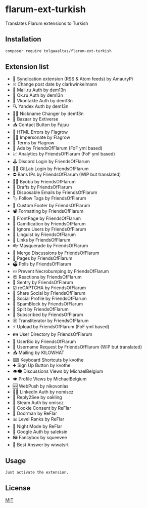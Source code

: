 # flarum-ext-turkish

Translates Flarum extensions to Turkish

## Installation

```bash
composer require tolgaaaltas/flarum-ext-turkish
```

## Extension list

- 🌊 Syndication extension (RSS & Atom feeds) by AmauryPi
- ⏲ Change post date by clarkwinkelmann
- 📮 Mail.ru Auth by dem13n
- 🧍‍ Ok.ru Auth by dem13n
- 💭 Vkontakte Auth by dem13n
- 🔍 Yandex Auth by dem13n
- 🤹‍♀️ Nickname Changer by dem13n
- 🛒 Bazaar by Extiverse
- 📥 Contact Button by Fajuu
- 🧯 HTML Errors by Flagrow
- 🕵️‍♂️ Impersonate by Flagrow
- 📄 Terms by Flagrow
- 🤑 Ads by FriendsOfFlarum (FoF yml based)
- 📈 Analytics by FriendsOfFlarum (FoF yml based)
- 🕹 Discord Login by FriendsOfFlarum
- 👩‍💻 GitLab Login by FriendsOfFlarum
- ⛔ Bans IPs by FriendsOfFlarum (WIP but translated)
- 👨‍💻 Byobu by FriendsOfFlarum
- 💾 Drafts by FriendsOfFlarum
- 📧 Disposable Emails by FriendsOfFlarum
- 🏷 Follow Tags by FriendsOfFlarum
- 📝 Custom Footer by FriendsOfFlarum
- 📽 Formatting by FriendsOfFlarum
- 📑 FrontPage by FriendsOfFlarum
- 🎰 Gamification by FriendsOfFlarum
- 🤬 Ignore Users by FriendsOfFlarum
- 👅 Linguist by FriendsOfFlarum
- 🔗 Links by FriendsOfFlarum
- 👓 Masquerade by FriendsOfFlarum
- 🤝 Merge Discussions by FriendsOfFlarum
- 📃 Pages by FriendsOfFlarum
- 🗳 Polls by FriendsOfFlarum
- 💤 Prevent Necrobumping by FriendsOfFlarum
- 😍 Reactions by FriendsOfFlarum
- 🗿 Sentry by FriendsOfFlarum
- ☑ reCAPTCHA by FriendsOfFlarum
- 💌 Share Social by FriendsOfFlarum
- 🤳 Social Profile by FriendsOfFlarum
- 🚷 SpamBlock by FriendsOfFlarum
- 👐 Split by FriendsOfFlarum
- 🏃 Subscribed by FriendsOfFlarum
- ㊗️ Transliterator by FriendsOfFlarum
- ⚡ Upload by FriendsOfFlarum (FoF yml based)
- 👪 User Directory by FriendsOfFlarum
- 📖 UserBio by FriendsOfFlarum
- 🎃 Username Request by FriendsOfFlarum (WIP but translated)
- 📤 Mailing by KILOWHAT
- ⌨ Keyboard Shortcuts by kvothe
- ➕ Sign Up Button by kvothe
- 👁‍🗨 Discussions Views by MichaelBelgium
- 👁 Profile Views by MichaelBelgium
- 🆕 WebPush by nikovonlas
- 👨‍💼 LinkedIn Auth by nomiscz
- 👀 Reply2See by oakling
- 🎲 Steam Auth by omiscz
- 🍪 Cookie Consent by ReFlar
- 🚪 Doorman by ReFlar
- 📊 Level Ranks by ReFlar
- 🌃 Night Mode by ReFlar
- 🔎 Google Auth by saleksin
- 🖼 Fancybox by squeevee
- 💬 Best Answer by wiwatsrt

## Usage

```
Just activate the extension.
```

## License
[MIT](https://choosealicense.com/licenses/mit/)
